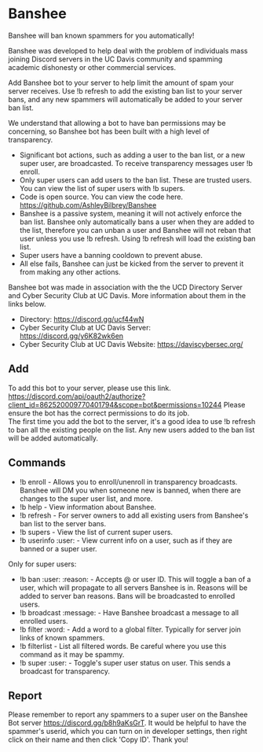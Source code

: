# Banshee
Banshee will ban known spammers for you automatically!  
  
Banshee was developed to help deal with the problem of individuals mass joining Discord servers in the UC Davis community and spamming academic dishonesty or other commercial services. 

Add Banshee bot to your server to help limit the amount of spam your server receives. Use !b refresh to add the existing ban list to your server bans, and any new spammers will automatically be added to your server ban list.

We understand that allowing a bot to have ban permissions may be concerning, so Banshee bot has been built with a high level of transparency.
- Significant bot actions, such as adding a user to the ban list, or a new super user, are broadcasted. To receive transparency messages user !b enroll.
- Only super users can add users to the ban list. These are trusted users. You can view the list of super users with !b supers.
- Code is open source. You can view the code here. https://github.com/AshleyBilbrey/Banshee
- Banshee is a passive system, meaning it will not actively enforce the ban list. Banshee only automatically bans a user when they are added to the list, therefore you can unban a user and Banshee will not reban that user unless you use !b refresh. Using !b refresh will load the existing ban list.
- Super users have a banning cooldown to prevent abuse.
- All else fails, Banshee can just be kicked from the server to prevent it from making any other actions.

Banshee bot was made in association with the the UCD Directory Server and Cyber Security Club at UC Davis. More information about them in the links below.
- Directory: https://discord.gg/ucf44wN
- Cyber Security Club at UC Davis Server: https://discord.gg/y6K82wk6en
- Cyber Security Club at UC Davis Website: https://daviscybersec.org/

## Add

To add this bot to your server, please use this link.  
https://discord.com/api/oauth2/authorize?client_id=862520009770401794&scope=bot&permissions=10244
Please ensure the bot has the correct permissions to do its job.  
The first time you add the bot to the server, it's a good idea to use !b refresh to ban all the existing people on the list. Any new users added to the ban list will be added automatically.

## Commands

- !b enroll - Allows you to enroll/unenroll in transparency broadcasts. Banshee will DM you when someone new is banned, when there are changes to the super user list, and more.
- !b help - View information about Banshee.
- !b refresh - For server owners to add all existing users from Banshee's ban list to the server bans.
- !b supers - View the list of current super users.
- !b userinfo :user: - View current info on a user, such as if they are banned or a super user.

Only for super users:

- !b ban :user: :reason: - Accepts @ or user ID. This will toggle a ban of a user, which will propagate to all servers Banshee is in. Reasons will be added to server ban reasons. Bans will be broadcasted to enrolled users.
- !b broadcast :message: - Have Banshee broadcast a message to all enrolled users.
- !b filter :word: - Add a word to a global filter. Typically for server join links of known spammers.
- !b filterlist - List all filtered words. Be careful where you use this command as it may be spammy.
- !b super :user: - Toggle's super user status on user. This sends a broadcast for transparency.

## Report

Please remember to report any spammers to a super user on the Banshee Bot server https://discord.gg/b8h9aKsGrT.
It would be helpful to have the spammer's userid, which you can turn on in developer settings, then right click on their name and then click 'Copy ID'. Thank you!
